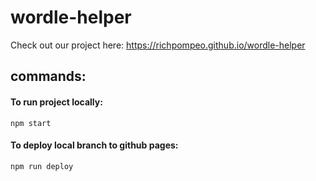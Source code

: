 # wordle-helper

Check out our project here: https://richpompeo.github.io/wordle-helper


## commands:

#### To run project locally:
`npm start`

#### To deploy local branch to github pages:
`npm run deploy`